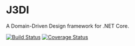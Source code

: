# J3DI
A Domain-Driven Design framework for .NET Core.

[![Build Status](https://github.com/jburnett/j3di/actions/workflows/dotnet-core.yml/badge.svg)](https://github.com/jburnett/j3di/actions/workflows/dotnet-core.yml)  [![Coverage Status](https://coveralls.io/repos/github/jburnett/j3di/badge.svg?branch=master)](https://coveralls.io/github/jburnett/j3di?branch=master)
